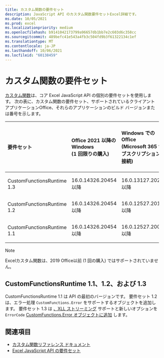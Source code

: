 ```yaml
---
title: カスタム関数の要件セット
description: JavaScript API のカスタム関数要件セットExcel詳細です。
ms.date: 10/05/2021
ms.prod: excel
ms.localizationpriority: medium
ms.openlocfilehash: b9141042173799a96657db1bb7e2c603d6c358cc
ms.sourcegitcommit: 489befc41e543a4fb3c504fd9b3f61322134c1ef
ms.translationtype: MT
ms.contentlocale: ja-JP
ms.lasthandoff: 10/06/2021
ms.locfileid: "60138459"
---
```

# <a name="custom-functions-requirement-sets"></a>カスタム関数の要件セット

[カスタム関数](../../excel/custom-functions-overview.md)は、コア Excel JavaScript API の個別の要件セットを使用します。 次の表に、カスタム関数の要件セット、サポートされているクライアント アプリケーションOffice、それらのアプリケーションのビルド バージョンまたは番号を示します。

|  要件セット  |  Office 2021 以降のWindows<br>(1 回限りの購入)  |  Windows での Office<br>(Microsoft 365 サブスクリプションに接続)  |  Office on iPad<br>(Microsoft 365 サブスクリプションに接続)  |  Office on Mac<br>(Microsoft 365 サブスクリプションに接続)  | Office on the web |
|:-----|:-----|:-----|:-----|:-----|:-----|
| CustomFunctionsRuntime 1.3 | 16.0.14326.20454 以降 | 16.0.13127.20296 以降 | サポートされていません | 16.40.20081000 以降 | 2020 年7 月 |
| CustomFunctionsRuntime 1.2 | 16.0.14326.20454 以降 | 16.0.12527.20194 以降 | 非サポート | 16.34.20020900 以降 | 2020 年 1 月 |
| CustomFunctionsRuntime 1.1 | 16.0.14326.20454 以降 | 16.0.12527.20092 以降 | サポートされていません | 16.34 以降 | 2019 年 5 月 |

> [!NOTE]
> Excelカスタム関数は、2019 Office以前 (1 回の購入) ではサポートされていません。

## <a name="customfunctionsruntime-11-12-and-13"></a>CustomFunctionsRuntime 1.1、1.2、および 1.3

CustomFunctionsRuntime 1.1 は API の最初のバージョンです。 要件セット 1.2 は、エラー処理 `CustomFunctions.Error` をサポートするオブジェクトを追加します。 要件セット 1.3 は [、XLL ストリーミング](../../excel/make-custom-functions-compatible-with-xll-udf.md#custom-function-behavior-for-xll-compatible-functions) サポートと新しいオプションを `ErrorCode` [CustomFunctions.Error オブジェクトに追加](/javascript/api/custom-functions-runtime/customfunctions.error) します。

## <a name="see-also"></a>関連項目

- [カスタム関数リファレンス ドキュメント](/javascript/api/custom-functions-runtime)
- [Excel JavaScript API の要件セット](excel-api-requirement-sets.md)

